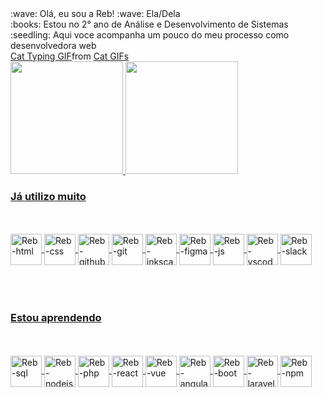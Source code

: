 <div>
:wave:  Olá, eu sou a Reb! :wave: Ela/Dela
  <br>
:books: Estou no 2° ano de Análise e Desenvolvimento de Sistemas
  <br>
:seedling: Aqui voce acompanha um pouco do meu processo como desenvolvedora web 
<br>
 </div>
 
<div class="tenor-gif-embed" data-postid="21481919" data-share-method="host" data-aspect-ratio="1.77778" data-width="100%"><a href="https://tenor.com/view/cat-typing-typing-on-computer-computer-work-laptop-gif-21481919">Cat Typing GIF</a>from <a href="https://tenor.com/search/cat-gifs">Cat GIFs</a></div> <script type="text/javascript" async src="https://tenor.com/embed.js"></script>

<div>
<a href="https://github.com/rebgois">
<img height="180em" src="https://github-readme-stats.vercel.app/api/top-langs/?username=rebgois&layout=compact&langs_count=7&theme=dracula"/>
<img height="180em" src="https://github-readme-stats.vercel.app/api?username=rebgois&show_icons=true&theme=dracula&include_all_commits=true&count_private=true"/>
  
   ### Já utilizo muito 
  <br>
  <br>
            <img align="center" alt="Reb-html" height="50" widht="60" src="https://cdn.jsdelivr.net/gh/devicons/devicon/icons/html5/html5-original.svg" /> 
            <img align="center" alt="Reb-css" height="50" widht="60" src="https://cdn.jsdelivr.net/gh/devicons/devicon/icons/css3/css3-original.svg" />
            <img align="center" alt="Reb-github" height="50" widht="60" src="https://cdn.jsdelivr.net/gh/devicons/devicon/icons/github/github-original.svg" />
            <img align="center" alt="Reb-git" height="50" widht="60" src="https://cdn.jsdelivr.net/gh/devicons/devicon/icons/git/git-original.svg" />
            <img align="center" alt="Reb-inkscape" height="50" widht="60" src="https://cdn.jsdelivr.net/gh/devicons/devicon/icons/inkscape/inkscape-original.svg" />  
            <img align="center" alt="Reb-figma" height="50" widht="60" src="https://cdn.jsdelivr.net/gh/devicons/devicon/icons/figma/figma-original.svg" />
            <img align="center" alt="Reb-js" height="50" widht="60" src="https://cdn.jsdelivr.net/gh/devicons/devicon/icons/javascript/javascript-original.svg" />   
            <img align="center" alt="Reb-vscode" height="50" widht="60" src="https://cdn.jsdelivr.net/gh/devicons/devicon/icons/vscode/vscode-original.svg" />  
            <img align="center" alt="Reb-slack" height="50" widht="60" src="https://cdn.jsdelivr.net/gh/devicons/devicon/icons/slack/slack-original.svg" />
    <br>      
    <br>
    <br>      
    <br>
  
  ### Estou aprendendo
  <br>
  <br>
            <img align="center" alt="Reb-sql" height="50" widht="60" src="https://cdn.jsdelivr.net/gh/devicons/devicon/icons/mysql/mysql-original.svg" />
            <img align="center" alt="Reb-nodejs" height="50" widht="60" src="https://cdn.jsdelivr.net/gh/devicons/devicon/icons/nodejs/nodejs-original.svg" />
            <img align="center" alt="Reb-php" height="50" widht="60" src="https://cdn.jsdelivr.net/gh/devicons/devicon/icons/php/php-original.svg" />
            <img align="center" alt="Reb-react" height="50" widht="60" src="https://cdn.jsdelivr.net/gh/devicons/devicon/icons/react/react-original.svg" />
            <img align="center" alt="Reb-vue" height="50" widht="60" src="https://cdn.jsdelivr.net/gh/devicons/devicon/icons/vuejs/vuejs-original.svg" />
            <img align="center" alt="Reb-angular" height="50" widht="60" src="https://cdn.jsdelivr.net/gh/devicons/devicon/icons/angularjs/angularjs-original.svg" />  
            <img align="center" alt="Reb-boot" height="50" widht="60" src="https://cdn.jsdelivr.net/gh/devicons/devicon/icons/bootstrap/bootstrap-original.svg" />
            <img  align="center" alt="Reb-laravel" height="50" widht="60" src="https://cdn.jsdelivr.net/gh/devicons/devicon/icons/laravel/laravel-plain.svg" />
            <img  align="center" alt="Reb-npm" height="50" widht="60" src="https://cdn.jsdelivr.net/gh/devicons/devicon/icons/npm/npm-original-wordmark.svg" />  
  
</div>
  

 
          

  

